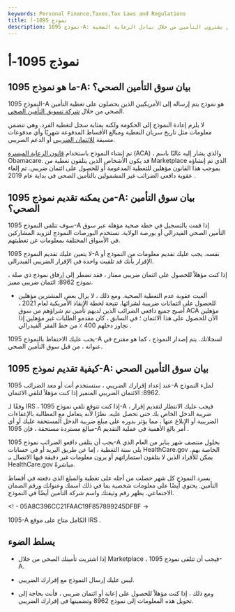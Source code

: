 ```yaml
---
keywords: Personal Finance,Taxes,Tax Laws and Regulations
title: نموذج 1095-أ
description: نموذج 1095-A: بيان سوق التأمين الصحي هو نموذج يتم إرساله سنويًا إلى الأمريكيين الذين يشترون التأمين من خلال تبادل الرعاية الصحية ،
---
```


# نموذج 1095-أ
## ما هو نموذج 1095-A: بيان سوق التأمين الصحي؟

النموذج 1095-A هو نموذج يتم إرساله إلى الأمريكيين الذين يحصلون على تغطية التأمين الصحي من خلال [شركة تسويق التأمين الصحي](/health-insurance-marketplace).

لا يلزم إعادة النموذج إلى الحكومة ولكنه بمثابة سجل لتغطية الفرد. وهي تتضمن معلومات مثل تاريخ سريان التغطية ومبالغ الأقساط المدفوعة شهريًا وأي مدفوعات مسبقة [للائتمان الضريبي](/taxcredit) أو الدعم الضريبي.

تم إنشاء النموذج باستخدام [قانون الرعاية الميسرة](/affordable-care-act) (ACA) ، والذي يشار إليه غالبًا باسم Obamacare. قد يكون الأشخاص الذين يتلقون تغطية من Marketplace الذي تم إنشاؤه بموجب هذا القانون مؤهلين للتغطية المدعومة أو للحصول على ائتمان ضريبي. تم إلغاء عقوبة دافعي الضرائب غير المشمولين بالتأمين الصحي في بداية عام 2019 .

## من يمكنه تقديم نموذج 1095-A: بيان سوق التأمين الصحي؟

سوف تتلقى النموذج 1095-A إذا قمت بالتسجيل في خطة صحية مؤهلة عبر سوق التأمين الصحي الفيدرالي أو بورصة الولاية. تستخدم البورصات النموذج لتزويد المشاركين في الأسواق المختلفة بمعلومات عن تغطيتهم.

لا يتعين عليك تقديم النموذج 1095-A نفسه. يجب عليك تقديم معلومات من النموذج أو الإقرار بأنك قد تلقيت واحدة في الإقرار الضريبي الفيدرالي.

إذا كنت مؤهلاً للحصول على ائتمان ضريبي ممتاز ، فقد تضطر إلى إرفاق نموذج ذي صلة ، نموذج 8962: ائتمان ضريبي مميز.

- ألغيت عقوبة عدم التغطية الصحية. ومع ذلك ، لا يزال بعض المشترين مؤهلين للحصول على ائتمانات ضريبية لشرائها. نتيجة لخطة الإنقاذ الأمريكية لعام 2021 ، أصبح جميع دافعي الضرائب الذين لديهم تأمين تم شراؤهم من سوق ACA مؤهلين الآن للحصول على هذا الائتمان ؛ في السابق ، كان مقدمو الطلبات غير مؤهلين إذا تجاوز دخلهم 400 ٪ من خط الفقر الفيدرالي .

>

يجب عليك الاحتفاظ بالنموذج 1095-A لسجلاتك. يتم إصدار النموذج ، كما هو مقترح في عنوانه ، من قبل سوق التأمين الصحي.

## كيفية تقديم نموذج 1095-A: بيان سوق التأمين الصحي

عند إعداد إقرارك الضريبي ، ستستخدم أنت أو معد الضرائب 1095-A لملء النموذج 8962: الائتمان الضريبي المتميز إذا كنت مؤهلاً لتلقي الائتمان.

وفقًا لـ IRS ، إذا كنت تتوقع تلقي نموذج 1095-A ، فيجب عليك الانتظار لتقديم إقرار ضريبة الدخل الخاص بك حتى تحصل عليه. نظرًا لأنه يتعامل مع المطالبة بالإعفاءات الضريبية أو الإبلاغ عنها ، مما يؤثر بدوره على مبلغ ضريبة الدخل المستحقة عليك أو أي مبالغ مستردة مستحقة ، فإن 1095-A أمر بالغ الأهمية في عملية التقديم .

يجب أن يتلقى دافعو الضرائب نموذج 1095-A بحلول منتصف شهر يناير من العام الذي يلي سنة التغطية ، إما عن طريق البريد أو في حسابات HealthCare.gov الخاصة بهم. يمكن للأفراد الذين لا يتلقون استماراتهم أو يرون معلومات غير دقيقة فيها الاتصال بـ HealthCare.gov مباشرةً.

يسرد النموذج كل شهر حصلت من أجله على تغطية والمبلغ الذي دفعته في أقساط التأمين. يحتوي أيضًا على معلومات شخصية بما في ذلك اسمك وعنوانك ورقم الضمان الاجتماعي. يظهر رقم وثيقتك واسم شركة التأمين أيضًا في النموذج.

<! - 05A8C396CC21FAAC19F857899245DFBF ->

1095-A الكامل متاح على موقع IRS .

## يسلط الضوء

- إذا اشتريت تأمينك الصحي من خلال Marketplace ، فيجب أن تتلقى نموذج 1095-A.

- ليس عليك إرسال النموذج مع إقرارك الضريبي.

- ومع ذلك ، إذا كنت مؤهلاً للحصول على إعانة أو ائتمان ضريبي ، فأنت بحاجة إلى تحويل هذه المعلومات إلى نموذج 8962 وتضمينها في إقرارك الضريبي.

